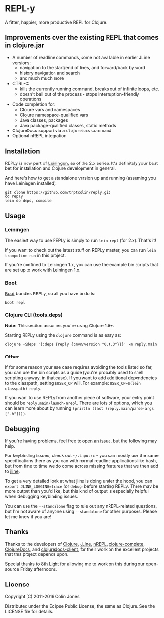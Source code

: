 # REPL-y

A fitter, happier, more productive REPL for Clojure.

## Improvements over the existing REPL that comes in clojure.jar

- A number of readline commands, some not available in earlier JLine versions:
  - navigation to the start/end of lines, and forward/back by word
  - history navigation and search
  - and much much more
- CTRL-C:
  - kills the currently running command, breaks out of infinite loops, etc.
  - doesn't bail out of the process - stops interruption-friendly operations
- Code completion for:
  - Clojure vars and namespaces
  - Clojure namespace-qualified vars
  - Java classes, packages
  - Java package-qualified classes, static methods
- ClojureDocs support via a `clojuredocs` command
- Optional nREPL integration

## Installation

REPLy is now part of [Leiningen][], as
of the 2.x series. It's definitely your best bet for installation and Clojure
development in general.

And here's how to get a standalone version up and running (assuming you have
Leiningen installed):

    git clone https://github.com/trptcolin/reply.git
    cd reply
    lein do deps, compile

## Usage

### Leiningen

The easiest way to use REPLy is simply to run `lein repl` (for 2.x). That's it!

If you want to check out the latest stuff on REPLy master, you can run `lein
trampoline run` in this project.

If you're confined to Leiningen 1.x, you can use the example bin scripts that
are set up to work with Leiningen 1.x.

### Boot

[Boot][] bundles REPLy, so all you have to do is:

    boot repl

### Clojure CLI (tools.deps)

**Note:** This section assumes you're using Clojure 1.9+.

Starting REPLy using the `clojure` command is as easy as:

    clojure -Sdeps '{:deps {reply {:mvn/version "0.4.3"}}}' -m reply.main

### Other

If for some reason your use case requires avoiding the tools listed so
far, you can use the bin scripts as a guide (you're probably used to
shell scripting anyway, in that case). If you want to add additional
dependencies to the classpath, setting `$USER_CP` will. For example:
`USER_CP=$(lein classpath) reply`.

If you want to use REPLy from another piece of software, your entry point
should be `reply.main/launch-nrepl`. There are lots of options, which you can
learn more about by running `(println (last (reply.main/parse-args ["-h"])))`.

## Debugging

If you're having problems, feel free to [open an
issue](https://github.com/trptcolin/reply/issues), but the following may help.

For keybinding issues, check out `~/.inputrc` - you can mostly use the same
specifications there as you can with normal readline applications like bash,
but from time to time we do come across missing features that we then add to
[jline](https://github.com/jline/jline2).

To get a very detailed look at what jline is doing under the hood, you can
`export JLINE_LOGGING=trace` (or `debug`) before starting REPLy. There may be
more output than you'd like, but this kind of output is especially helpful when
debugging keybinding issues.

You can use the `--standalone` flag to rule out any nREPL-related questions,
but I'm not aware of anyone using `--standalone` for other purposes. Please let
me know if you are!

## Thanks

Thanks to the developers of [Clojure](https://github.com/clojure/clojure),
[JLine](https://github.com/jline/jline2), [nREPL](https://github.com/nrepl/nrepl),
[clojure-complete](https://github.com/ninjudd/clojure-complete),
[ClojureDocs](http://clojuredocs.org), and [clojuredocs-client](https://github.com/dakrone/clojuredocs-client),
for their work on the excellent projects that this project depends upon.

Special thanks to [8th Light](http://8thlight.com) for allowing me to work on
this during our open-source Friday afternoons.

## License

Copyright (C) 2011-2019 Colin Jones

Distributed under the Eclipse Public License, the same as Clojure. See the
LICENSE file for details.

[Leiningen]: https://leiningen.org
[Boot]: https://boot-clj.com/
